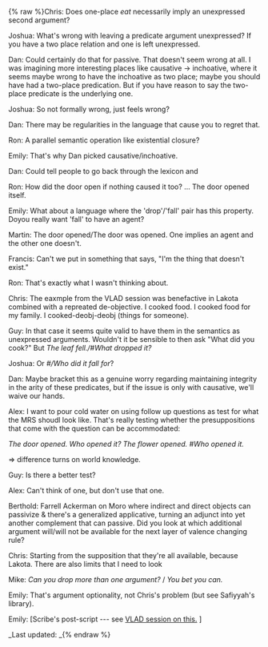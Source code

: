 {% raw %}Chris: Does one-place *eat* necessarily imply an unexpressed second
argument?

Joshua: What's wrong with leaving a predicate argument unexpressed? If
you have a two place relation and one is left unexpressed.

Dan: Could certainly do that for passive. That doesn't seem wrong at
all. I was imagining more interesting places like causative -&gt;
inchoative, where it seems maybe wrong to have the inchoative as two
place; maybe you should have had a two-place predication. But if you
have reason to say the two-place predicate is the underlying one.

Joshua: So not formally wrong, just feels wrong?

Dan: There may be regularities in the language that cause you to regret
that.

Ron: A parallel semantic operation like existential closure?

Emily: That's why Dan picked causative/inchoative.

Dan: Could tell people to go back through the lexicon and

Ron: How did the door open if nothing caused it too? ... The door opened
itself.

Emily: What about a language where the 'drop'/'fall' pair has this
property. Doyou really want 'fall' to have an agent?

Martin: The door opened/The door was opened. One implies an agent and
the other one doesn't.

Francis: Can't we put in something that says, "I'm the thing that
doesn't exist."

Ron: That's exactly what I wasn't thinking about.

Chris: The eaxmple from the VLAD session was benefactive in Lakota
combined with a repreated de-objective. I cooked food. I cooked food for
my family. I cooked-deobj-deobj (things for someone).

Guy: In that case it seems quite valid to have them in the semantics as
unexpressed arguments. Wouldn't it be sensible to then ask "What did you
cook?" But *The leaf fell./\#What dropped it?*

Joshua: Or *\#/Who did it fall for*?

Dan: Maybe bracket this as a genuine worry regarding maintaining
integrity in the arity of these predicates, but if the issue is only
with causative, we'll waive our hands.

Alex: I want to pour cold water on using follow up questions as test for
what the MRS shoudl look like. That's really testing whether the
presuppositions that come with the question can be accommodated:

*The door opened. Who opened it?* *The flower opened. \#Who opened it.*

=&gt; difference turns on world knowledge.

Guy: Is there a better test?

Alex: Can't think of one, but don't use that one.

Berthold: Farrell Ackerman on Moro where indirect and direct objects can
passivize & there's a generalized applicative, turning an adjunct into
yet another complement that can passive. Did you look at which
additional argument will/will not be available for the next layer of
valence changing rule?

Chris: Starting from the supposition that they're all available, because
Lakota. There are also limits that I need to look

Mike: *Can you drop more than one argument?* / *You bet you can.*

Emily: That's argument optionality, not Chris's problem (but see
Safiyyah's library).

Emily: \[Scribe's post-script --- see [VLAD session on
this.](LADValenceChange) \]

_Last updated: _{% endraw %}